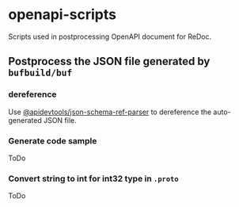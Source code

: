 # openapi-scripts
Scripts used in postprocessing OpenAPI document for ReDoc.
## Postprocess the JSON file generated by `bufbuild/buf`

### dereference
Use [@apidevtools/json-schema-ref-parser](https://github.com/APIDevTools/json-schema-ref-parser) to dereference the auto-generated JSON file.
### Generate code sample
ToDo
### Convert string to int for int32 type in `.proto`
ToDo
